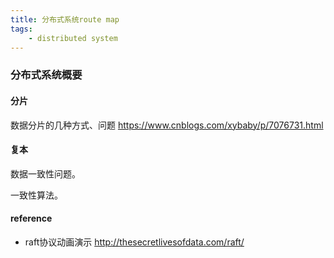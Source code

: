 ```yaml
---
title: 分布式系统route map
tags:
    - distributed system
---
```


### 分布式系统概要

#### 分片

数据分片的几种方式、问题 https://www.cnblogs.com/xybaby/p/7076731.html

#### 复本

数据一致性问题。

一致性算法。


#### reference
* raft协议动画演示 http://thesecretlivesofdata.com/raft/
